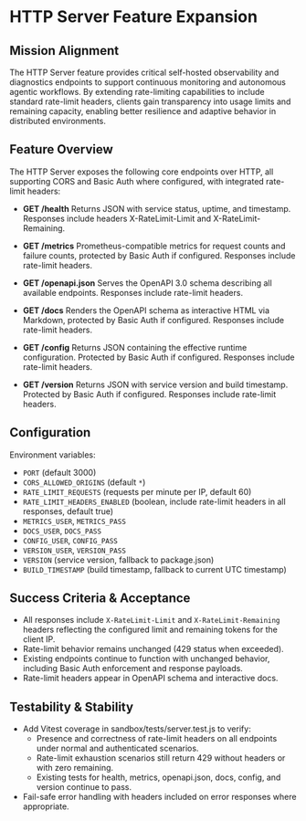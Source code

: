 # HTTP Server Feature Expansion

## Mission Alignment

The HTTP Server feature provides critical self-hosted observability and diagnostics endpoints to support continuous monitoring and autonomous agentic workflows. By extending rate-limiting capabilities to include standard rate-limit headers, clients gain transparency into usage limits and remaining capacity, enabling better resilience and adaptive behavior in distributed environments.

## Feature Overview

The HTTP Server exposes the following core endpoints over HTTP, all supporting CORS and Basic Auth where configured, with integrated rate-limit headers:

- **GET /health**
  Returns JSON with service status, uptime, and timestamp. Responses include headers X-RateLimit-Limit and X-RateLimit-Remaining.

- **GET /metrics**
  Prometheus-compatible metrics for request counts and failure counts, protected by Basic Auth if configured. Responses include rate-limit headers.

- **GET /openapi.json**
  Serves the OpenAPI 3.0 schema describing all available endpoints. Responses include rate-limit headers.

- **GET /docs**
  Renders the OpenAPI schema as interactive HTML via Markdown, protected by Basic Auth if configured. Responses include rate-limit headers.

- **GET /config**
  Returns JSON containing the effective runtime configuration. Protected by Basic Auth if configured. Responses include rate-limit headers.

- **GET /version**
  Returns JSON with service version and build timestamp. Protected by Basic Auth if configured. Responses include rate-limit headers.

## Configuration

Environment variables:

- `PORT` (default 3000)
- `CORS_ALLOWED_ORIGINS` (default `*`)
- `RATE_LIMIT_REQUESTS` (requests per minute per IP, default 60)
- `RATE_LIMIT_HEADERS_ENABLED` (boolean, include rate-limit headers in all responses, default true)
- `METRICS_USER`, `METRICS_PASS`
- `DOCS_USER`, `DOCS_PASS`
- `CONFIG_USER`, `CONFIG_PASS`
- `VERSION_USER`, `VERSION_PASS`
- `VERSION` (service version, fallback to package.json)
- `BUILD_TIMESTAMP` (build timestamp, fallback to current UTC timestamp)

## Success Criteria & Acceptance

- All responses include `X-RateLimit-Limit` and `X-RateLimit-Remaining` headers reflecting the configured limit and remaining tokens for the client IP.
- Rate-limit behavior remains unchanged (429 status when exceeded).
- Existing endpoints continue to function with unchanged behavior, including Basic Auth enforcement and response payloads.
- Rate-limit headers appear in OpenAPI schema and interactive docs.

## Testability & Stability

- Add Vitest coverage in sandbox/tests/server.test.js to verify:
  - Presence and correctness of rate-limit headers on all endpoints under normal and authenticated scenarios.
  - Rate-limit exhaustion scenarios still return 429 without headers or with zero remaining.
  - Existing tests for health, metrics, openapi.json, docs, config, and version continue to pass.
- Fail-safe error handling with headers included on error responses where appropriate.